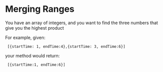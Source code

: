 # Merging Ranges
You have an array of integers, and you want to find the three numbers that give you the highest product

For example, given:

  ```
   [{startTime: 1, endTime:4},{startTime: 3, endTime:6}]
  ```

your method would return:

  ```
   [{startTime:1, endTime:6}]
  ```
